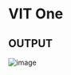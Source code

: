 # VIT One

## OUTPUT
![image](https://user-images.githubusercontent.com/68748665/222460062-90e41a8c-2a58-43ad-b96b-e0cad57330ff.png)
